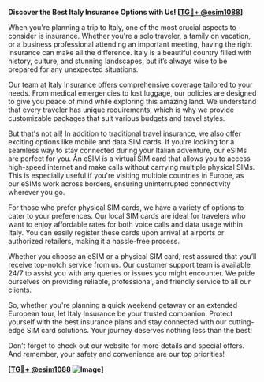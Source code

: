 **Discover the Best Italy Insurance Options with Us! [[TG💪+ @esim1088](https://t.me/s/esim1088)]**

When you're planning a trip to Italy, one of the most crucial aspects to consider is insurance. Whether you're a solo traveler, a family on vacation, or a business professional attending an important meeting, having the right insurance can make all the difference. Italy is a beautiful country filled with history, culture, and stunning landscapes, but it’s always wise to be prepared for any unexpected situations.

Our team at Italy Insurance offers comprehensive coverage tailored to your needs. From medical emergencies to lost luggage, our policies are designed to give you peace of mind while exploring this amazing land. We understand that every traveler has unique requirements, which is why we provide customizable packages that suit various budgets and travel styles.

But that's not all! In addition to traditional travel insurance, we also offer exciting options like mobile and data SIM cards. If you’re looking for a seamless way to stay connected during your Italian adventure, our eSIMs are perfect for you. An eSIM is a virtual SIM card that allows you to access high-speed internet and make calls without carrying multiple physical SIMs. This is especially useful if you're visiting multiple countries in Europe, as our eSIMs work across borders, ensuring uninterrupted connectivity wherever you go.

For those who prefer physical SIM cards, we have a variety of options to cater to your preferences. Our local SIM cards are ideal for travelers who want to enjoy affordable rates for both voice calls and data usage within Italy. You can easily register these cards upon arrival at airports or authorized retailers, making it a hassle-free process.

Whether you choose an eSIM or a physical SIM card, rest assured that you’ll receive top-notch service from us. Our customer support team is available 24/7 to assist you with any queries or issues you might encounter. We pride ourselves on providing reliable, professional, and friendly service to all our clients.

So, whether you're planning a quick weekend getaway or an extended European tour, let Italy Insurance be your trusted companion. Protect yourself with the best insurance plans and stay connected with our cutting-edge SIM card solutions. Your journey deserves nothing less than the best!

Don’t forget to check out our website for more details and special offers. And remember, your safety and convenience are our top priorities!

**[[TG💪+ @esim1088](https://t.me/s/esim1088) ![Image](https://i.postimg.cc/Y0z9fWf4/image.png)]**